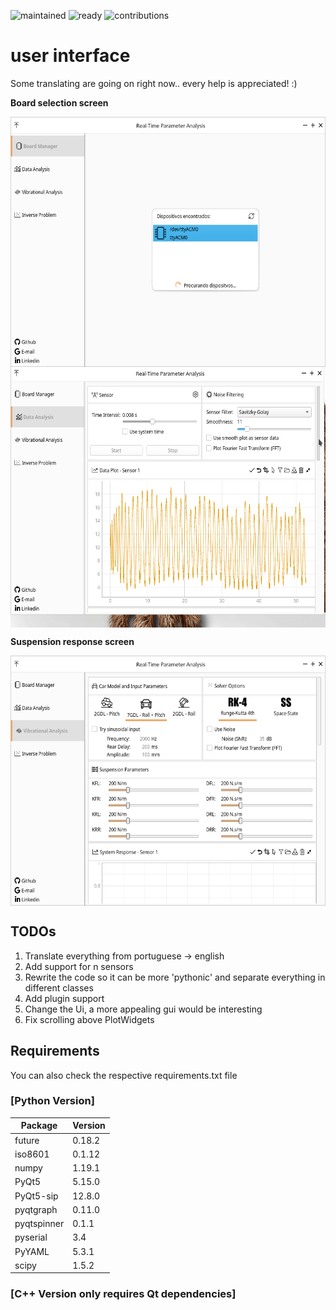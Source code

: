 ![maintained](https://img.shields.io/maintenance/yes/2020?label=Maintained?&style=flat-square)
![ready](https://img.shields.io/maintenance/no/2020?label=Ready%20to%20be%20Released?&style=flat-square)
![contributions](https://img.shields.io/badge/Contribution-Welcome-brightgreen&?style=flat-square)
# user interface
Some translating are going on right now.. every help is appreciated! :)
<div>
  
<p align="left"><b>Board selection screen</b></p>
  
<a>
<img src="https://raw.githubusercontent.com/dferrazc/IPRJ/master/TCC/TCC_Vib_Analysis/Vib_Screen_1.png" align="center" height="400px">
</a>     

  
<a>
<img src="https://github.com/dferrazc/IPRJ/blob/master/TCC/TCC_Vib_Analysis/RTPA.gif" align="center" height="417px">
</a>      


<p align="left"><b>Suspension response screen</b></p>
  
  
<a>
<img src="https://raw.githubusercontent.com/dferrazc/IPRJ/master/TCC/TCC_Vib_Analysis/Vib_Screen_2.png" align="center" height="400px">
</a>
</div>

<p align = "left">
  
## TODOs
1. Translate everything from portuguese -> english
2. Add support for n sensors
3. Rewrite the code so it can be more 'pythonic' and separate everything in different classes
4. Add plugin support
5. Change the Ui, a more appealing gui would be interesting
6. Fix scrolling above PlotWidgets
</p>

## Requirements
You can also check the respective requirements.txt file

### [Python Version]
|   Package | Version|
|-----------|--------|
|future     | 0.18.2 |
|iso8601    | 0.1.12 |
|numpy      | 1.19.1 |
|PyQt5      | 5.15.0 |
|PyQt5-sip  | 12.8.0 |
|pyqtgraph  | 0.11.0 |
|pyqtspinner| 0.1.1  |
|pyserial   | 3.4    |
|PyYAML     | 5.3.1  |
|scipy      | 1.5.2  |


### [C++ Version only requires Qt dependencies]

